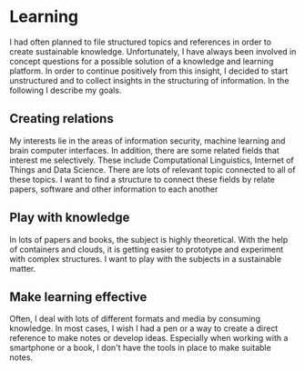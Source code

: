 # Learning

I had often planned to file structured topics and references in order to create sustainable knowledge. Unfortunately, I have always been involved in concept questions for a possible solution of a knowledge and learning platform. In order to continue positively from this insight, I decided to start unstructured and to collect insights in the structuring of information. In the following I describe my goals.

## Creating relations

My interests lie in the areas of information security, machine learning and brain computer interfaces. In addition, there are some related fields that interest me selectively. These include Computational Linguistics, Internet of Things and Data Science. There are lots of relevant topic connected to all of these topics. I want to find a structure to connect these fields by relate papers, software and other information to each another

## Play with knowledge

In lots of papers and books, the subject is highly theoretical. With the help of containers and clouds, it is getting easier to prototype and experiment with complex structures. I want to play with the subjects in a sustainable matter.

## Make learning effective

Often, I deal with lots of different formats and media by consuming knowledge. In most cases, I wish I had a pen or a way to create a direct reference to make notes or develop ideas. Especially when working with a smartphone or a book, I don't have the tools in place to make suitable notes.
